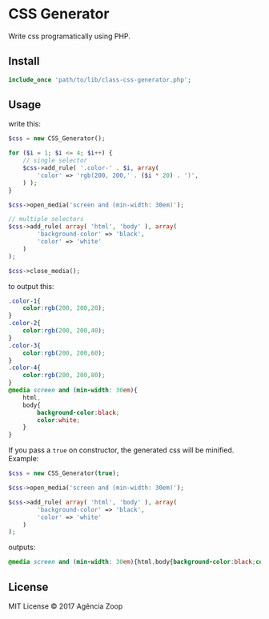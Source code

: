 # CSS Generator

Write css programatically using PHP.

## Install

```php
include_once 'path/to/lib/class-css-generator.php';
```

## Usage

write this:
```php
$css = new CSS_Generator();

for ($i = 1; $i <= 4; $i++) {
	// single selector
	$css->add_rule( '.color-' . $i, array(
		'color' => 'rgb(200, 200,' . ($i * 20) . ')',
	) );
}

$css->open_media('screen and (min-width: 30em)');

// multiple selectors
$css->add_rule( array( 'html', 'body' ), array(
		'background-color' => 'black',
		'color' => 'white'
	)
);

$css->close_media();
```

to output this:
```css
.color-1{
	color:rgb(200, 200,20);
}
.color-2{
	color:rgb(200, 200,40);
}
.color-3{
	color:rgb(200, 200,60);
}
.color-4{
	color:rgb(200, 200,80);
}
@media screen and (min-width: 30em){
	html,
	body{
		background-color:black;
		color:white;
	}
}

```

If you pass a `true` on constructor, the generated css will be minified. Example:
```php
$css = new CSS_Generator(true);

$css->open_media('screen and (min-width: 30em)');

$css->add_rule( array( 'html', 'body' ), array(
		'background-color' => 'black',
		'color' => 'white'
	)
);
```

outputs:
```css
@media screen and (min-width: 30em){html,body{background-color:black;color:white;}}
```

## License
MIT License &copy; 2017 Agência Zoop
